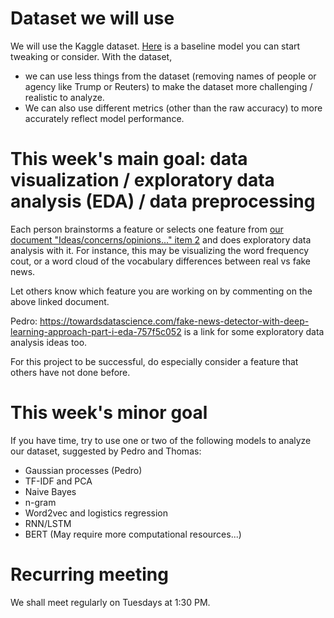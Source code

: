 # Dataset we will use

We will use the Kaggle dataset. [Here](https://github.com/Fontanapink/Detecting-Fake-News-A-Machine-Learning-Approach/tree/main/Example-1) is a baseline model you can start tweaking or consider. With the dataset,
- we can use less things from the dataset (removing names of people or agency like Trump or Reuters) to make the dataset more challenging / realistic to analyze.
- We can also use different metrics (other than the raw accuracy) to more accurately reflect model performance.

# This week's main goal: data visualization / exploratory data analysis (EDA) / data preprocessing

Each person brainstorms a feature or selects one feature from [our document "Ideas/concerns/opinions..." item 2](https://docs.google.com/document/d/1DNczb1nMEhkRcQA6TphjL8hI46tRyMtm9uL3yfk-20M/edit#) and does exploratory data analysis with it. For instance, this may be visualizing the word frequency cout, or a word cloud of the vocabulary differences between real vs fake news. 

Let others know which feature you are working on by commenting on the above linked document.

Pedro: https://towardsdatascience.com/fake-news-detector-with-deep-learning-approach-part-i-eda-757f5c052 is a link for some exploratory data analysis ideas too.

For this project to be successful, do especially consider a feature that others have not done before.

# This week's minor goal

If you have time, try to use one or two of the following models to analyze our dataset, suggested by Pedro and Thomas:
- Gaussian processes (Pedro)
- TF-IDF and PCA
- Naive Bayes
- n-gram
- Word2vec and logistics regression
- RNN/LSTM
- BERT (May require more computational resources...)

# Recurring meeting

We shall meet regularly on Tuesdays at 1:30 PM.